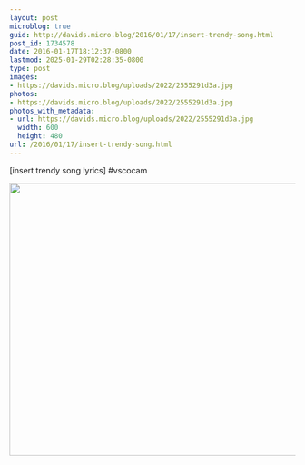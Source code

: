 ```yaml
---
layout: post
microblog: true
guid: http://davids.micro.blog/2016/01/17/insert-trendy-song.html
post_id: 1734578
date: 2016-01-17T18:12:37-0800
lastmod: 2025-01-29T02:28:35-0800
type: post
images:
- https://davids.micro.blog/uploads/2022/2555291d3a.jpg
photos:
- https://davids.micro.blog/uploads/2022/2555291d3a.jpg
photos_with_metadata:
- url: https://davids.micro.blog/uploads/2022/2555291d3a.jpg
  width: 600
  height: 480
url: /2016/01/17/insert-trendy-song.html
---
```

[insert trendy song lyrics] #vscocam 

<img src="/uploads/2022/2555291d3a.jpg" width="600" height="480" alt="">
